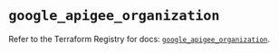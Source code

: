 # `google_apigee_organization`

Refer to the Terraform Registry for docs: [`google_apigee_organization`](https://registry.terraform.io/providers/hashicorp/google/5.16.0/docs/resources/apigee_organization).
